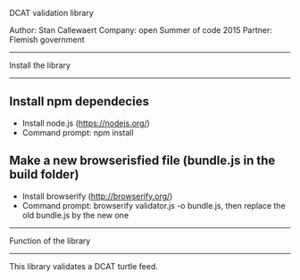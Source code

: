 DCAT validation library

Author: Stan Callewaert
Company: open Summer of code 2015
Partner: Flemish government

***********************
Install the library
***********************

Install npm dependecies
------------------------

- Install node.js (https://nodejs.org/)
- Command prompt: npm install

Make a new browserisfied file (bundle.js in the build folder)
------------------------

- Install browserify (http://browserify.org/)
- Command prompt: browserify validator.js -o bundle.js, then replace the old bundle.js by the new one

***********************
Function of the library
***********************

This library validates a DCAT turtle feed.
